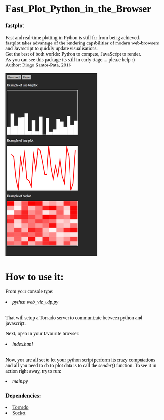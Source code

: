 <font face="Verdana" size="3" color="black">

<h1>Fast_Plot_Python_in_the_Browser</h1>
<h3>fastplot</h3>

<p align="left|right|center|justify">
Fast and real-time plotting in Python is still far from being achieved. <br>
fastplot takes advantage of the rendering capabilities of modern web-browsers and Javascript to quickly update visualisations.  <br>
Get the best of both worlds: Python to compute, JavaScript to render. <br>
As you can see this package its still in early stage.... please help :) <br>
Author: Diogo Santos-Pata, 2016 <br>
</p>

<img src="FastPlot.png" width="300" height="600">

<h1>How to use it: </h1>
<p>

From your console type: 

<li> <i>python web_viz_udp.py </i> </li> <br> 

That will setup a Tornado server to communicate between python and javascript.  <br>

Next, open in your favourite browser: <br>

<li> <i> index.html </i> </li>  <br>

Now, you are all set to let your python script perform its crazy computations and all you need to do to 
plot data is to call the <i>sender()</i> function.
To see it in action right away, try to run: <li> <i>main.py </i> </li> 

</p>

<h3>Dependencies:</h3>
<li>  <a href="http://www.tornadoweb.org/en/stable/"> Tornado</a>  </li>
<li>  <a href="https://docs.python.org/2/library/socket.html"> Socket</a>  </li>
